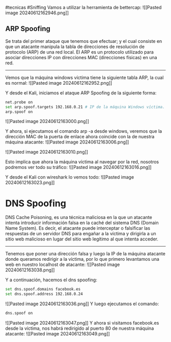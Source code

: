 #tecnicas #Sniffing
Vamos a utilizar la herramienta de bettercap:
![[Pasted image 20240612162946.png]]
## ARP Spoofing
Se trata del primer ataque que tenemos que efectuar; y el cual consiste en que un atacante manipula la tabla de direcciones de resolución de protocolo (ARP) de una red local. El ARP es un protocolo utilizado para asociar direcciones IP con direcciones MAC (direcciones físicas) en una red.

-----------

Vemos que la máquina windows víctima tiene la siguiente tabla ARP, la cual es normal:
![[Pasted image 20240612162952.png]]

Y desde el Kali, iniciamos el ataque ARP Spoofing de la siguiente forma:
```bash
net.probe on
set arp.spoof.targets 192.168.0.21 # IP de la máquina Windows víctima.
arp.spoof on
```
![[Pasted image 20240612163000.png]]

Y ahora, si ejecutamos el comando arp -a desde windows, veremos que la dirección MAC de la puerta de enlace ahora coincide con la de nuestra máquina atacante:
![[Pasted image 20240612163006.png]]

![[Pasted image 20240612163010.png]]

Esto implica que ahora la máquina víctima al navegar por la red, nosotros podremos ver todo su tráfico:
![[Pasted image 20240612163016.png]]

Y desde el Kali con wireshark lo vemos todo:
![[Pasted image 20240612163023.png]]

# DNS Spoofing
DNS Cache Poisoning, es una técnica maliciosa en la que un atacante intenta introducir información falsa en la caché del sistema DNS (Domain Name System). Es decir, el atacante puede interceptar o falsificar las respuestas de un servidor DNS para engañar a la víctima y dirigirla a un sitio web malicioso en lugar del sitio web legítimo al que intenta acceder.

-------------------

Tenemos que poner una dirección falsa y luego la IP de la máquina atacante donde queramos redirigir a la víctima, por lo que primero levantamos una web en nuestro localhost de atacante:
![[Pasted image 20240612163038.png]]

Y a continuación, hacemos el dns spoofing:
```bash
set dns.spoof.domains facebook.es
set dns.spoof.address 192.168.0.24
```
![[Pasted image 20240612163036.png]]
Y luego ejecutamos el comando:
```bash
dns.spoof on
```

![[Pasted image 20240612163047.png]]
Y ahora si visitamos facebook.es desde la víctima, nos habrá redirigido al puerto 80 de nuestra máquina atacante:
![[Pasted image 20240612163049.png]]
